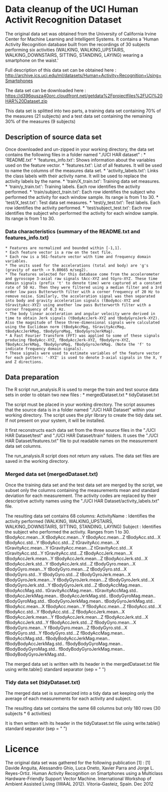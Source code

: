 
# Data cleanup of the UCI Human Activit Recognition Dataset

The original data set was obtained from the University of California Irvine Center for Machine Learning and Intelligent Systems.
It contains a 'Human Activity Recognition database built from the recordings of 30 subjects performing six activities (WALKING, WALKING_UPSTAIRS, WALKING_DOWNSTAIRS, SITTING, STANDING, LAYING) wearing a smartphone on the waist.'

Full description of this data set can be obtained here : http://archive.ics.uci.edu/ml/datasets/Human+Activity+Recognition+Using+Smartphones

The data set can be downloaded here : https://d396qusza40orc.cloudfront.net/getdata%2Fprojectfiles%2FUCI%20HAR%20Dataset.zip

This data set is splitted into two parts, a training data set containing 70% of the measures (21 subjects) and a test data set containing the remaining 30% of the measures (9 subjects)


## Description of source data set

Once downloaded and un-zipped in your working directory, the data set contains the following files in a folder named "./UCI HAR dataset" :
	* 'README.txt'
	* 'features_info.txt': Shows information about the variables used on the feature vector.
	* 'features.txt': List of all features. It will be used to name the columns of the measures data set.
	* 'activity_labels.txt': Links the class labels with their activity name. It will be used to replace the activity labels by the name.
	* 'train/X_train.txt': Training data set measures.
	* 'train/y_train.txt': Training labels. Each row identifies the activity performed.
	* 'train/subject_train.txt': Each row identifies the subject who performed the activity for each window sample. Its range is from 1 to 30. 
	* 'test/X_test.txt': Test data set measures. 
	* 'test/y_test.txt': Test labels. Each row identifies the activity performed.
	* 'test/subject_test.txt': Each row identifies the subject who performed the activity for each window sample. Its range is from 1 to 30. 

### Data characteristics (summary of the README.txt and features_info.txt)
	* Features are normalized and bounded within [-1,1].
    * Each feature vector is a row on the text file.
	* Each row is a 561-feature vector with time and frequency domain variables.
    * The units used for the accelerations (total and body) are 'g's (gravity of earth -> 9.80665 m/seg2).
	* The features selected for this database come from the accelerometer and gyroscope 3-axial raw signals tAcc-XYZ and tGyro-XYZ. These time domain signals (prefix 't' to denote time) were captured at a constant rate of 50 Hz. Then they were filtered using a median filter and a 3rd order low pass Butterworth filter with a corner frequency of 20 Hz to remove noise. Similarly, the acceleration signal was then separated into body and gravity acceleration signals (tBodyAcc-XYZ and tGravityAcc-XYZ) using another low pass Butterworth filter with a corner frequency of 0.3 Hz. 
    * The body linear acceleration and angular velocity were derived in time to obtain Jerk signals (tBodyAccJerk-XYZ and tBodyGyroJerk-XYZ). Also the magnitude of these three-dimensional signals were calculated using the Euclidean norm (tBodyAccMag, tGravityAccMag, tBodyAccJerkMag, tBodyGyroMag, tBodyGyroJerkMag). 
    * A Fast Fourier Transform (FFT) was applied to some of these signals producing fBodyAcc-XYZ, fBodyAccJerk-XYZ, fBodyGyro-XYZ, fBodyAccJerkMag, fBodyGyroMag, fBodyGyroJerkMag. (Note the 'f' to indicate frequency domain signals). 
    * These signals were used to estimate variables of the feature vector for each pattern: '-XYZ' is used to denote 3-axial signals in the X, Y and Z directions.


## Data preparation

The R script run_analysis.R is used to merge the train and test source data sets in order to obtain two new files :
	* mergedDataset.txt
	* tidyDataset.txt
	
The script must be placed in your working directory.
The script assumes that the source data is in a folder named  "./UCI HAR Dataset" within your working directory.
The script uses the plyr library to create the tidy data set. If not present on your system, it will be installed.

It first reconstructs each data set from the three source files in the "./UCI HAR Dataset/test" and "./UCI HAR Dataset/train" folders.
It uses the "./UCI HAR Dataset/features.txt" file to put readable names on the measurement data set columns.

The run_analysis.R script does not return any values. The data set files are saved in the working directory.


### Merged data set (mergedDataset.txt)

Once the training data set and the test data set are merged by the script, we subset only the columns containing the measurements mean and standard deviation for each measurement.
The activity codes are replaced by their descriptive activity names using the "./UCI HAR Dataset/activity_labels.txt" file.

The resulting data set contains 68 columns:
		ActivityName : Identifies the activity performed (WALKING, WALKING_UPSTAIRS, WALKING_DOWNSTAIRS, SITTING, STANDING, LAYING)
		Subject : Identifies the subject who performed the activity. Ranges from 1 to 30.
		tBodyAcc.mean...X
		tBodyAcc.mean...Y
		tBodyAcc.mean...Z
		tBodyAcc.std...X
		tBodyAcc.std...Y
		tBodyAcc.std...Z
		tGravityAcc.mean...X
		tGravityAcc.mean...Y
		tGravityAcc.mean...Z
		tGravityAcc.std...X
		tGravityAcc.std...Y
		tGravityAcc.std...Z
		tBodyAccJerk.mean...X
		tBodyAccJerk.mean...Y
		tBodyAccJerk.mean...Z
		tBodyAccJerk.std...X
		tBodyAccJerk.std...Y
		tBodyAccJerk.std...Z
		tBodyGyro.mean...X
		tBodyGyro.mean...Y
		tBodyGyro.mean...Z
		tBodyGyro.std...X
		tBodyGyro.std...Y
		tBodyGyro.std...Z
		tBodyGyroJerk.mean...X
		tBodyGyroJerk.mean...Y
		tBodyGyroJerk.mean...Z
		tBodyGyroJerk.std...X
		tBodyGyroJerk.std...Y
		tBodyGyroJerk.std...Z
		tBodyAccMag.mean..
		tBodyAccMag.std..
		tGravityAccMag.mean..
		tGravityAccMag.std..
		tBodyAccJerkMag.mean..
		tBodyAccJerkMag.std..
		tBodyGyroMag.mean..
		tBodyGyroMag.std..
		tBodyGyroJerkMag.mean..
		tBodyGyroJerkMag.std..
		fBodyAcc.mean...X
		fBodyAcc.mean...Y
		fBodyAcc.mean...Z
		fBodyAcc.std...X
		fBodyAcc.std...Y
		fBodyAcc.std...Z
		fBodyAccJerk.mean...X
		fBodyAccJerk.mean...Y
		fBodyAccJerk.mean...Z
		fBodyAccJerk.std...X
		fBodyAccJerk.std...Y
		fBodyAccJerk.std...Z
		fBodyGyro.mean...X
		fBodyGyro.mean...Y
		fBodyGyro.mean...Z
		fBodyGyro.std...X
		fBodyGyro.std...Y
		fBodyGyro.std...Z
		fBodyAccMag.mean..
		fBodyAccMag.std..
		fBodyBodyAccJerkMag.mean..
		fBodyBodyAccJerkMag.std..
		fBodyBodyGyroMag.mean..
		fBodyBodyGyroMag.std..
		fBodyBodyGyroJerkMag.mean..
		fBodyBodyGyroJerkMag.std..

The merged data set is written with its header in the mergedDataset.txt file using write.table() standard separator (sep = " ") 


### Tidy data set (tidyDataset.txt)

The merged data set is summarized into a tidy data set keeping only the average of each measurements for each activity and subject.

The resulting data set contains the same 68 columns but only 180 rows (30 subjects * 6 activities)

It is then written with its header in the tidyDataset.txt file using write.table() standard separator (sep = " ") 



# Licence
The original data set was gathered for the following publication [1] :
[1] Davide Anguita, Alessandro Ghio, Luca Oneto, Xavier Parra and Jorge L. Reyes-Ortiz. Human Activity Recognition on Smartphones using a Multiclass Hardware-Friendly Support Vector Machine. International Workshop of Ambient Assisted Living (IWAAL 2012). Vitoria-Gasteiz, Spain. Dec 2012
